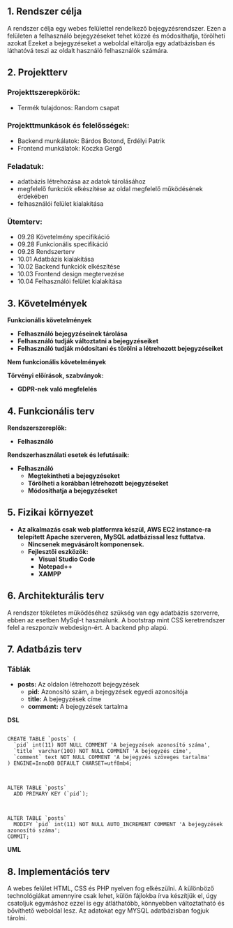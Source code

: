 ## 1. Rendszer célja

A rendszer célja egy webes felülettel rendelkező bejegyzésrendszer. Ezen a felületen a felhasználó bejegyzéseket tehet közzé és módosíthatja, törölheti azokat
Ezeket a bejegyzéseket a weboldal eltárolja egy adatbázisban és láthatóvá teszi az oldalt használó felhasználók számára.

## 2. Projektterv

### Projekttszerepkörök:
  * Termék tulajdonos: Random csapat
### Projekttmunkások és felelősségek:
  * Backend munkálatok: Bárdos Botond, Erdélyi Patrik
  * Frontend munkálatok: Koczka Gergő

### Feladatuk: 
- adatbázis létrehozása az adatok tárolásához
- megfelelő funkciók elkészítése az oldal megfelelő működésének érdekében
- felhasználói felület kialakítása

### Ütemterv:
 - 09.28 Követelmény specifikáció 
 - 09.28 Funkcionális specifikáció
 - 09.28 Rendszerterv
 - 10.01 Adatbázis kialakítása
 - 10.02 Backend funkciók elkészítése
 - 10.03 Frontend design megtervezése
 - 10.04 Felhasználói felület kialakítása

 ## 3. Követelmények

**Funkcionális követelmények**
  - **Felhasználó bejegyzéseinek tárolása**
  - **Felhasználó tudják változtatni a bejegyzéseiket**
  - **Felhasználó tudják módosítani és törölni a létrehozott bejegyzéseiket**

  **Nem funkcionális követelmények**

  **Törvényi előírások, szabványok:**
  - **GDPR-nek való megfelelés**


  ## 4. Funkcionális terv

**Rendszerszereplők:**
  - **Felhasználó**

  **Rendszerhasználati esetek és lefutásaik:**
  - **Felhasználó**
    - **Megtekintheti a bejegyzéseket**
    - **Törölheti a korábban létrehozott bejegyzéseket**
    - **Módosíthatja a bejegyzéseket**
  
## 5. Fizikai környezet

- **Az alkalmazás csak web platformra készül, AWS EC2 instance-ra telepített Apache szerveren, MySQL adatbázissal lesz futtatva.**
  - **Nincsenek megvásárolt komponensek.**
  - **Fejlesztői eszközök:**
    - **Visual Studio Code**
    - **Notepad++**
    - **XAMPP**

## 6. Architekturális terv

A rendszer tökéletes működéséhez szükség van egy adatbázis szerverre, ebben az esetben MySql-t használunk. A bootstrap mint CSS keretrendszer felel a reszponzív webdesign-ért. A backend php alapú.

## 7. Adatbázis terv

### **Táblák**
- **posts:** Az oldalon létrehozott bejegyzések
  - **pid:** Azonosító szám, a bejegyzések egyedi azonosítója
  - **title:** A bejegyzések címe
  - **comment:** A bejegyzések tartalma


**DSL**


```

CREATE TABLE `posts` (
  `pid` int(11) NOT NULL COMMENT 'A bejegyzések azonosító száma',
  `title` varchar(100) NOT NULL COMMENT 'A bejegyzés címe',
  `comment` text NOT NULL COMMENT 'A bejegyzés szöveges tartalma'
) ENGINE=InnoDB DEFAULT CHARSET=utf8mb4;



ALTER TABLE `posts`
  ADD PRIMARY KEY (`pid`);



ALTER TABLE `posts`
  MODIFY `pid` int(11) NOT NULL AUTO_INCREMENT COMMENT 'A bejegyzések azonosító száma';
COMMIT;

```


**UML**



## 8. Implementációs terv

A webes felület HTML, CSS és PHP nyelven fog elkészülni. A különböző technológiákat amennyire csak lehet, külön fájlokba írva készítjük el, úgy csatoljuk egymáshoz ezzel is egy átláthatóbb, könnyebben változtatható és bővíthető weboldal lesz. Az adatokat egy MYSQL adatbázisban fogjuk tárolni.
